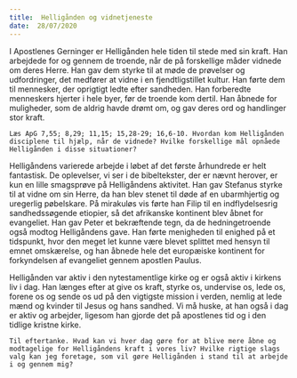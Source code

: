 ```yaml
---
title:  Helligånden og vidnetjeneste
date:  28/07/2020
---
```


I Apostlenes Gerninger er Helligånden hele tiden til stede med sin kraft. Han arbejdede for og gennem de troende, når de på forskellige måder vidnede om deres Herre. Han gav dem styrke til at møde de prøvelser og udfordringer, det medfører at vidne i en fjendtligstillet kultur. Han førte dem til mennesker, der oprigtigt ledte efter sandheden. Han forberedte menneskers hjerter i hele byer, før de troende kom dertil. Han åbnede for muligheder, som de aldrig havde drømt om, og gav deres ord og handlinger stor kraft.

`Læs ApG 7,55; 8,29; 11,15; 15,28-29; 16,6-10. Hvordan kom Helligånden disciplene til hjælp, når de vidnede? Hvilke forskellige mål opnåede Helligånden i disse situationer?`

Helligåndens varierede arbejde i løbet af det første århundrede er helt fantastisk. De oplevelser, vi ser i de bibeltekster, der er nævnt herover, er kun en lille smagsprøve på Helligåndens aktivitet. Han gav Stefanus styrke til at vidne om sin Herre, da han blev stenet til døde af en ubarmhjertig og uregerlig pøbelskare. På mirakuløs vis førte han Filip til en indflydelsesrig sandhedssøgende etiopier, så det afrikanske kontinent blev åbnet for evangeliet. Han gav Peter et bekræftende tegn, da de hedningetroende også modtog Helligåndens gave. Han førte menigheden til enighed på et tidspunkt, hvor den meget let kunne være blevet splittet med hensyn til emnet omskærelse, og han åbnede hele det europæiske kontinent for forkyndelsen af evangeliet gennem apostlen Paulus.

Helligånden var aktiv i den nytestamentlige kirke og er også aktiv i kirkens liv i dag. Han længes efter at give os kraft, styrke os, undervise os, lede os, forene os og sende os ud på den vigtigste mission i verden, nemlig at lede mænd og kvinder til Jesus og hans sandhed. Vi må huske, at han også i dag er aktiv og arbejder, ligesom han gjorde det på apostlenes tid og i den tidlige kristne kirke.

`Til eftertanke. Hvad kan vi hver dag gøre for at blive mere åbne og modtagelige for Helligåndens kraft i vores liv? Hvilke rigtige slags valg kan jeg foretage, som vil gøre Helligånden i stand til at arbejde i og gennem mig?`